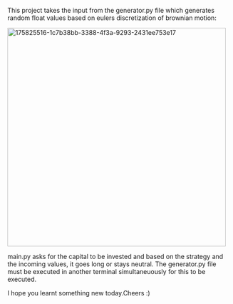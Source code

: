 This project takes the input from the generator.py file which generates random float values based on eulers discretization of brownian motion:

<img width="490" alt="175825516-1c7b38bb-3388-4f3a-9293-2431ee753e17" src="https://user-images.githubusercontent.com/102357733/176012759-930f089a-a1b0-44d2-a83e-b13a02bbfeee.png">

main.py asks for the capital to be invested and based on the strategy and the incoming values, it goes long or stays neutral.
The generator.py file must be executed in another terminal simultaneuously for this to be executed.



I hope you learnt something new today.Cheers :)
